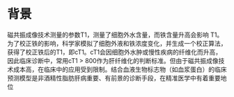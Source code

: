 # 背景
磁共振成像技术测量的参数T1，测量了细胞外水含量，而铁含量升高会影响 T1。为了校正铁的影响，科学家模拟了细胞外液和铁浓度变化，并生成一个校正算法，获得了校正铁后的T1，即cT1。cT1会因细胞外水肿或慢性疾病的纤维化而升高，因此临床诊断中，常用cT1 > 800作为肝纤维化的判断标准。但由于磁共振成像技术成本高，在临床中的应用受到限制。结合血液生物标志物（如血浆蛋白）的临床预测模型是非酒精性脂肪肝病重要、有前景的诊断手段，在精准医学中有着重要地位
